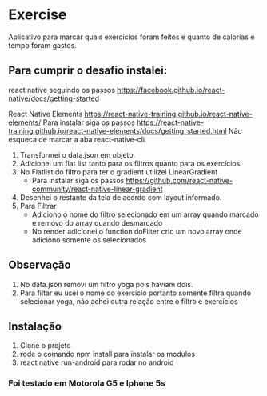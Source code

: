 # Exercise
Aplicativo para marcar quais exercícios foram feitos e quanto de calorias e tempo foram gastos. 

## Para cumprir o desafio instalei:

react native seguindo os passos
  https://facebook.github.io/react-native/docs/getting-started

React Native Elements https://react-native-training.github.io/react-native-elements/
Para instalar siga os passos
  https://react-native-training.github.io/react-native-elements/docs/getting_started.html
Não esqueca de marcar a aba react-native-cli

1. Transformei o data.json em objeto.
2. Adicionei um flat list tanto para os filtros quanto para os exercícios
3. No Flatlist do filtro para ter o gradient utilizei LinearGradient
   - Para instalar siga os passos https://github.com/react-native-community/react-native-linear-gradient
4. Desenhei o restante da tela de acordo com layout informado.
5. Para Filtrar 
   - Adiciono o nome do filtro selecionado em um array quando marcado e removo do array quando desmarcado
   - No render adicionei o function doFilter crio um novo array onde adiciono somente os selecionados
   
 ## Observação
 1. No data.json removi um filtro yoga pois haviam dois.
 2. Para filtar eu usei o nome do exercício portanto somente filtra quando selecionar yoga, não achei outra relação entre o filtro e exercícios

 ## Instalação
 1. Clone o projeto
 2. rode o comando npm install  para instalar os modulos 
 3. react native run-android para rodar no android

 ### Foi testado em Motorola G5 e Iphone 5s